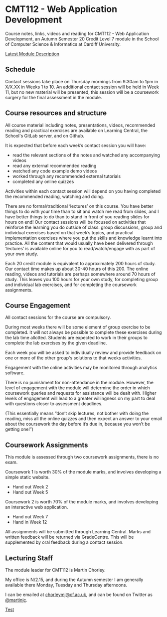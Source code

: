 # CMT112 - Web Application Development

Course notes, links, videos and reading for CMT112 - Web Application Development, an Autumn Semester 20 Credit Level 7 module in the School of Computer Science & Informatics at Cardiff University.

[Latest Module Description](https://data.cardiff.ac.uk/legacy/grails/module/CMT112/18A.html)


## Schedule

Contact sessions take place on Thursday mornings from 9:30am to 1pm in X/X.XX in Weeks 1 to 10. An additional contact session will be held in Week 11, but no new material will be presented, this session will be a coursework surgery for the final assessment in the module.


## Course resources and structure

All course material including notes, presentations, videos, recommended reading and practical exercises are available on Learning Central, the School's GitLab server, and on Github.

It is expected that before each week’s contact session you will have:

* read the relevant sections of the notes and watched any accompanying videos
* read any external recommended reading
* watched any code example demo videos
* worked through any recommended external tutorials
* completed any online quizzes

Activities within each contact session will depend on you having completed the recommended reading, watching and doing.

There are no formal/traditional ‘lectures’ on this course. You have better things to do with your time than to sit and watch me read from slides, and I have better things to do than to stand in front of you reading slides for hours on end! Our contact sessions will be focused on activities that reinforce the learning you do outside of class: group discussions, group and individual exercises based on that week’s topics, and practical implementation exercises where you put the skills and knowledge learnt into practice. All the content that would usually have been delivered through ‘lectures’ is available online for you to read/watch/engage with as part of your own study.

Each 20 credit module is equivalent to approximately 200 hours of study. Our contact time makes up about 30-40 hours of this 200. The online reading, videos and tutorials are perhaps somewhere around 70 hours of study. This leaves you 100 hours for your own study, for completing group and individual lab exercises, and for completing the coursework assignments.

## Course Engagement
All contact sessions for the course are compulsory.

During most weeks there will be some element of group exercise to be completed. It will not always be possible to complete these exercises during the lab time allotted. Students are expected to work in their groups to complete the lab exercises by the given deadline.

Each week you will be asked to individually review and provide feedback on one or more of the other group's solutions to that weeks activities.

Engagement with the online activities may be monitored through analytics software.

There is no punishment for non-attendance in the module. However, the level of engagement with the module will determine the order in which coursework queries and requests for assistance will be dealt with. Higher levels of engagement will lead to a greater willingness on my part to deal with questions closer to assessment deadlines.

(This essentially means “don’t skip lectures, not bother with doing the reading, miss all the online quizzes and then expect an answer to your email about the coursework the day before it’s due in, because you won’t be getting one!”)

## Coursework Assignments
This module is assessed through two coursework assignments, there is no exam.

Coursework 1 is worth 30% of the module marks, and involves developing a simple static website.

* Hand out Week 2
* Hand out Week 5

Coursework 2 is worth 70% of the module marks, and involves developing an interactive web application.

* Hand out Week 7
* Hand in Week 12

All assignments will be submitted through Learning Central. Marks and written feedback will be returned via GradeCentre. This will be supplemented by oral feedback during a contact session.

## Lecturing Staff

The module leader for CMT112 is Martin Chorley.

My office is N/2.15, and during the Autumn semester I am generally available there Monday, Tuesday and Thursday afternoons.

I can be emailed at [chorleymj@cf.ac.uk](mailto:chorleymj@cardiff.ac.uk), and can be found on Twitter as [@martinjc](https://www.twitter.com/martinjc).



[Test](https://gitlab.cs.cf.ac.uk/scm2mjc/cmt112/blob/master/1/test.md)
